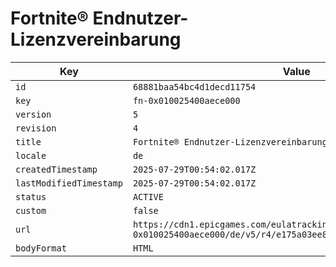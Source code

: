 # Fortnite® Endnutzer-Lizenzvereinbarung

| Key | Value |
| --- | ----- |
| `id` | `68881baa54bc4d1decd11754` |
| `key` | `fn-0x010025400aece000` |
| `version` | `5` |
| `revision` | `4` |
| `title` | `Fortnite® Endnutzer-Lizenzvereinbarung` |
| `locale` | `de` |
| `createdTimestamp` | `2025-07-29T00:54:02.017Z` |
| `lastModifiedTimestamp` | `2025-07-29T00:54:02.017Z` |
| `status` | `ACTIVE` |
| `custom` | `false` |
| `url` | `https://cdn1.epicgames.com/eulatracking-download/fn-0x010025400aece000/de/v5/r4/e175a03ee8bcb23b38fa2a6cb1df286e.pdf` |
| `bodyFormat` | `HTML` |
